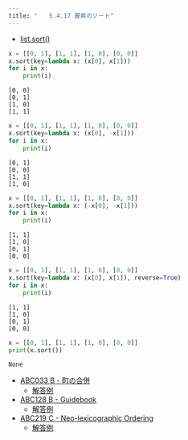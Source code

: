 ```yaml
---
title: "　　5.4.17 要素のソート"
---
```


* [list.sort()](https://docs.python.org/ja/3/library/stdtypes.html#list.sort)

```python:サンプルコード：sample_396.py
x = [[0, 1], [1, 1], [1, 0], [0, 0]]
x.sort(key=lambda x: (x[0], x[1]))
for i in x:
    print(i)
```

```text:実行結果
[0, 0]
[0, 1]
[1, 0]
[1, 1]
```

```python:サンプルコード：sample_397.py
x = [[0, 1], [1, 1], [1, 0], [0, 0]]
x.sort(key=lambda x: (x[0], -x[1]))
for i in x:
    print(i)
```

```text:実行結果
[0, 1]
[0, 0]
[1, 1]
[1, 0]
```

```python:サンプルコード：sample_398.py
x = [[0, 1], [1, 1], [1, 0], [0, 0]]
x.sort(key=lambda x: (-x[0], -x[1]))
for i in x:
    print(i)
```

```text:実行結果
[1, 1]
[1, 0]
[0, 1]
[0, 0]
```

```python:サンプルコード：sample_399.py
x = [[0, 1], [1, 1], [1, 0], [0, 0]]
x.sort(key=lambda x: (x[0], x[1]), reverse=True)
for i in x:
    print(i)
```

```text:実行結果
[1, 1]
[1, 0]
[0, 1]
[0, 0]
```

```python:サンプルコード：sample_400.py
x = [[0, 1], [1, 1], [1, 0], [0, 0]]
print(x.sort())
```

```text:実行結果
None
```

- [ABC033 B - 町の合併](https://atcoder.jp/contests/abc033/tasks/abc033_b)
    - [解答例](https://atcoder.jp/contests/abc033/submissions/14953693)
- [ABC128 B - Guidebook](https://atcoder.jp/contests/abc128/tasks/abc128_b)
    - [解答例](https://atcoder.jp/contests/abc128/submissions/17912471)
- [ABC219 C - Neo-lexicographic Ordering](https://atcoder.jp/contests/abc219/tasks/abc219_c)
    - [解答例](https://atcoder.jp/contests/abc219/submissions/29610019)